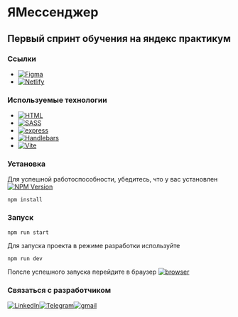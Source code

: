 # ЯМессенджер

## Первый спринт обучения на яндекс практикум

### Ссылки

- [![Figma][figma-logo]][figma]
- [![Netlify][netlify-logo]][netlify]

### Используемые технологии

- [![HTML][html-logo]][html]
- [![SASS][sass-logo]][sass]
- [![express][express-logo]][express]
- [![Handlebars][handlebars-logo]][handlebars]
- [![Vite][vite-logo]][vite]

### Установка

Для успешной работоспособности, убедитесь, что у вас установлен [![NPM Version][npm-logo]][npm]

```console
npm install
```

### Запуск

```console
npm run start
```

Для запуска проекта в режиме разработки используйте

```console
npm run dev
```

Полсле успешного запуска перейдите в браузер [![browser][browser-logo]][browser]

### Связаться с разработчиком

[![LinkedIn][linkedin-logo]][linkedin][![Telegram][telegram-logo]][telegram][![gmail][gmail-logo]][gmail]

[figma]: https://www.figma.com/file/8LCU6aCyyaQ676QLNFKRh7/yandex_sprint_1?type=design&node-id=0%3A1&mode=design&t=KGAVlHPT6NOzsHbD-1
[figma-logo]: https://img.shields.io/badge/figma-%23F24E1E.svg?style=for-the-badge&logo=figma&logoColor=black
[netlify]: https://655e596e1c57176df88dea3a--jolly-alpaca-a2867e.netlify.app
[netlify-logo]: https://img.shields.io/badge/netlify-%23000000.svg?style=for-the-badge&logo=netlify&logoColor=#00C7B7
[handlebars]: https://handlebarsjs.com/
[handlebars-logo]: https://img.shields.io/badge/Handlebars-23272f?style=for-the-badge&logo=handlebarsdotjs
[vite]: https://vitejs.dev/
[vite-logo]: https://img.shields.io/badge/Vite-23272f?style=for-the-badge&logo=vite
[html]: https://ru.wikipedia.org/wiki/HTML
[html-logo]: https://img.shields.io/badge/html5-%23E34F26.svg?style=for-the-badge&logo=html5&logoColor=white
[sass]: https://sass-lang.com
[sass-logo]: https://img.shields.io/badge/SASS-hotpink.svg?style=for-the-badge&logo=SASS&logoColor=white
[express]: https://expressjs.com
[express-logo]: https://img.shields.io/badge/express.js-%23404d59.svg?style=for-the-badge&logo=express&logoColor=%2361DAFB
[nodejs]: https://nodejs.org/en
[nodejs-logo]: https://img.shields.io/badge/Node.js-43853D?style=for-the-badge&logo=node.js&logoColor=white
[linkedin]: https://www.linkedin.com/in/vitaliy-kamenchshikov-7826841a1/
[linkedin-logo]: https://img.shields.io/badge/LinkedIn-0077B5?style=for-the-badge&logo=linkedin&logoColor=white
[telegram]: https://t.me/V0L40K_21
[telegram-logo]: https://img.shields.io/badge/Telegram-2CA5E0?style=for-the-badge&logo=telegram&logoColor=white
[gmail]: mailto:vol4ok94@gmail.com
[gmail-logo]: https://img.shields.io/badge/Gmail-D14836?style=for-the-badge&logo=gmail&logoColor=white
[npm]: https://nodejs.org/
[npm-logo]: https://badgen.net/npm/v/node/18.18.2
[browser]: http://localhost:3000
[browser-logo]: https://img.shields.io/badge/Safari-FF1B2D?style=for-the-badge&logo=Safari&logoColor=white
